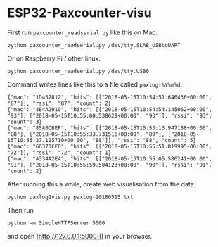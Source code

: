 # ESP32-Paxcounter-visu

First run `paxcounter_readserial.py` like this on Mac:

`python paxcounter_readserial.py /dev/tty.SLAB_USBtoUART`

Or on Raspberry Pi / other linux:

`python paxcounter_readserial.py /dev/tty.USB0`

Command writes lines like this to a file called `paxlog-%Y%m%d`:

```
{"mac": "1D457812", "hits": [["2018-05-15T10:54:51.646436+00:00", "87"]], "rssi": "87", "count": 2}
{"mac": "4E4A2010", "hits": [["2018-05-15T10:54:54.145062+00:00", "93"], ["2018-05-15T10:55:00.538629+00:00", "93"]], "rssi": "93", "count": 3}
{"mac": "85A0CBEF", "hits": [["2018-05-15T10:55:13.947188+00:00", "88"], ["2018-05-15T10:55:33.731516+00:00", "89"], ["2018-05-15T10:55:37.125710+00:00", "88"]], "rssi": "88", "count": 5}
{"mac": "66370CF6", "hits": [["2018-05-15T10:55:51.819995+00:00", "72"]], "rssi": "72", "count": 1}
{"mac": "A334A2E4", "hits": [["2018-05-15T10:55:05.586241+00:00", "91"], ["2018-05-15T10:55:59.504123+00:00", "90"]], "rssi": "91", "count": 2}
```

After running this a while, create web visualisation from the data:

`python paxlog2vis.py paxlog-20180515.txt`

Then run

`python -m SimpleHTTPServer 5000`

and open [http://127.0.0.1:5000]() in your browser.


